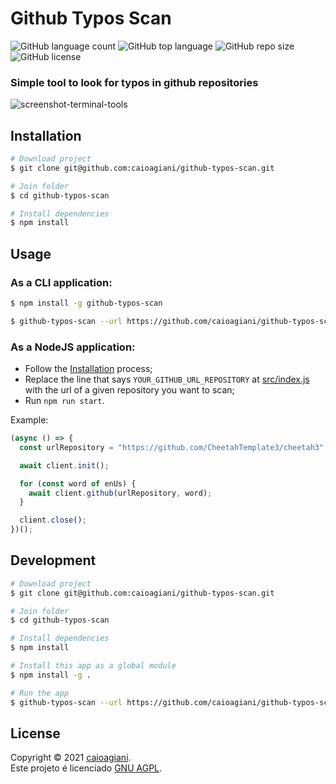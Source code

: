 <!--
/*
 * Thanks for downloading this project, if you have any ideas, tweaks, etc...
 * fork the repository and create a Pull Request.
 */
-->

# Github Typos Scan

<div align="left">
  <img alt="GitHub language count" src="https://img.shields.io/github/languages/count/caioagiani/github-typos-scan">
  <img alt="GitHub top language" src="https://img.shields.io/github/languages/top/caioagiani/github-typos-scan">
  <img alt="GitHub repo size" src="https://img.shields.io/github/repo-size/caioagiani/github-typos-scan">
  <img alt="GitHub license" src="https://img.shields.io/badge/license-GNU%20AGPL-blue.svg">
</div>

<h3 align="left">Simple tool to look for typos in github repositories</h3>

![screenshot-terminal-tools](.github/assets/terminal.png)

## Installation

```bash
# Download project
$ git clone git@github.com:caioagiani/github-typos-scan.git

# Join folder
$ cd github-typos-scan

# Install dependencies
$ npm install
```

## Usage
### As a CLI application:

```bash
$ npm install -g github-typos-scan

$ github-typos-scan --url https://github.com/caioagiani/github-typos-scan
```

### As a NodeJS application:

- Follow the [Installation](#installation) process;
- Replace the line that says `YOUR_GITHUB_URL_REPOSITORY` at [src/index.js](./src/index.js) with the url of a given repository you want to scan;
- Run `npm run start`.

Example:

```js
(async () => {
  const urlRepository = "https://github.com/CheetahTemplate3/cheetah3";

  await client.init();

  for (const word of enUs) {
    await client.github(urlRepository, word);
  }

  client.close();
})();
```

## Development
```bash
# Download project
$ git clone git@github.com:caioagiani/github-typos-scan.git

# Join folder
$ cd github-typos-scan

# Install dependencies
$ npm install

# Install this app as a global module
$ npm install -g .

# Run the app
$ github-typos-scan --url https://github.com/caioagiani/github-typos-scan
```

## License

Copyright © 2021 [caioagiani](https://github.com/caioagiani).<br />
Este projeto é licenciado [GNU AGPL](https://github.com/caioagiani/github-typos-scan/blob/master/LICENSE).

